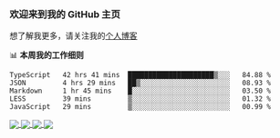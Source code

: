 ### 欢迎来到我的 GitHub 主页

想了解我更多，请关注我的[个人博客](https://leoku.top)


📊 **本周我的工作细则**
<!--START_SECTION:waka-->
```text
TypeScript   42 hrs 41 mins  █████████████████████▒░░░   84.88 % 
JSON         4 hrs 29 mins   ██▒░░░░░░░░░░░░░░░░░░░░░░   08.93 % 
Markdown     1 hr 45 mins    █░░░░░░░░░░░░░░░░░░░░░░░░   03.50 % 
LESS         39 mins         ▒░░░░░░░░░░░░░░░░░░░░░░░░   01.32 % 
JavaScript   29 mins         ▒░░░░░░░░░░░░░░░░░░░░░░░░   00.99 % 
```
<!--END_SECTION:waka-->

<a href="https://github.com/anuraghazra/github-readme-stats/blob/master/readme_cn.md">
  <img align="center" src="https://github-readme-stats.vercel.app/api?username=Codennnn&show_icons=true&title_color=ffcb6b&text_color=9aaccd&icon_color=82aaff&bg_color=292d3e" />
</a>
<a href="https://github.com/anuraghazra/github-readme-stats/blob/master/readme_cn.md">
  <img align="center" src="https://github-readme-stats.anuraghazra1.vercel.app/api/top-langs/?username=Codennnn&layout=compact&title_color=ffcb6b&text_color=9aaccd&icon_color=82aaff&bg_color=292d3e" />
</a>
  
<a href="https://github.com/Codennnn/hr-crawler">
  <img align="center" src="https://github-readme-stats.vercel.app/api/pin/?username=Codennnn&repo=hr-crawler&title_color=ffcb6b&text_color=9aaccd&icon_color=82aaff&bg_color=292d3e" />
</a>
<a href="https://github.com/Codennnn/love-share-service" target="_blank">
  <img align="center" src="https://github-readme-stats.vercel.app/api/pin/?username=Codennnn&repo=love-share-service&title_color=ffcb6b&text_color=9aaccd&icon_color=82aaff&bg_color=292d3e" />
</a>

